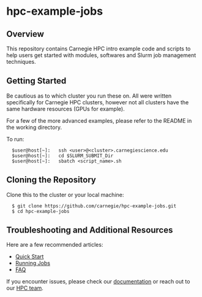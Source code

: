 # hpc-example-jobs

## Overview

This repository contains Carnegie HPC intro example code and scripts to help users get started with modules, softwares and Slurm job management techniques.

## Getting Started

Be cautious as to which cluster you run these on. All were written specifically for Carnegie HPC clusters, however not all clusters have the same hardware resources (GPUs for example).

For a few of the more advanced examples, please refer to the README in the working directory.

To run:

      $user@host[~]:   ssh <user>@<cluster>.carnegiescience.edu
      $user@host[~]:   cd $SLURM_SUBMIT_Dir
      $user@host[~]:   sbatch <script_name>.sh

## Cloning the Repository

Clone this to the cluster or your local machine:

      $ git clone https://github.com/carnegie/hpc-example-jobs.git
      $ cd hpc-example-jobs

## Troubleshooting and Additional Resources

Here are a few recommended articles:
* [Quick Start](https://carnegiescience.refined.site/space/HPC/215351316/Quick+Start)
* [Running Jobs](https://carnegiescience.refined.site/space/HPC/215121978/Running+Jobs)
* [FAQ](https://carnegiescience.refined.site/space/HPC/215187457/FAQ)

If you encounter issues, please check our [documentation](https://carnegiescience.refined.site/space/HPC) or reach out to our [HPC team](https://carnegiescience.atlassian.net/servicedesk/customer/portal/3/group/18/create/60).